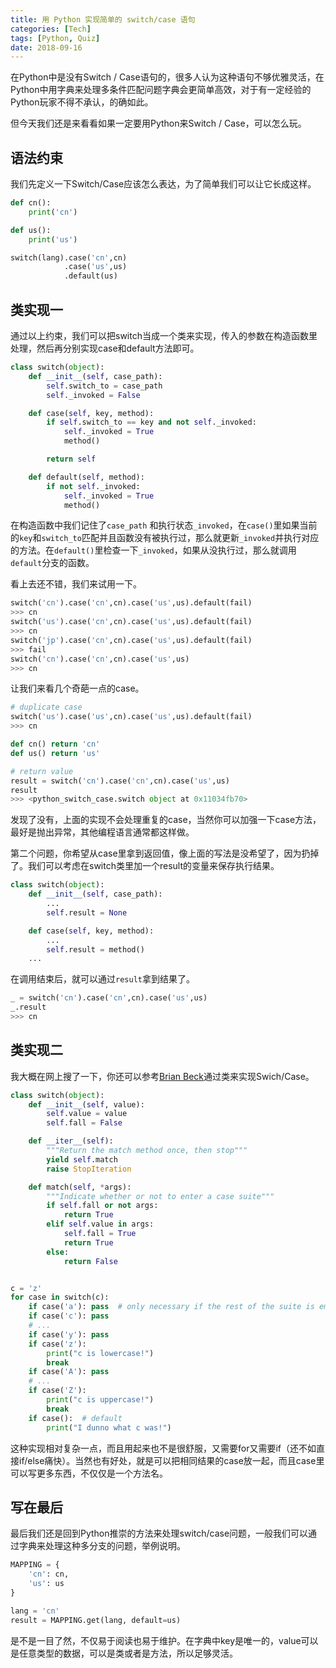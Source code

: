 ```yaml
---
title: 用 Python 实现简单的 switch/case 语句
categories: [Tech]
tags: [Python, Quiz]
date: 2018-09-16
---
```


在Python中是没有Switch / Case语句的，很多人认为这种语句不够优雅灵活，在Python中用字典来处理多条件匹配问题字典会更简单高效，对于有一定经验的Python玩家不得不承认，的确如此。

但今天我们还是来看看如果一定要用Python来Switch / Case，可以怎么玩。

## 语法约束

我们先定义一下Switch/Case应该怎么表达，为了简单我们可以让它长成这样。

```python
def cn():
    print('cn')

def us():
    print('us')

switch(lang).case('cn',cn)
			.case('us',us)
   			.default(us)
```

## 类实现一

通过以上约束，我们可以把switch当成一个类来实现，传入的参数在构造函数里处理，然后再分别实现case和default方法即可。

```python
class switch(object):
    def __init__(self, case_path):
        self.switch_to = case_path
        self._invoked = False

    def case(self, key, method):
        if self.switch_to == key and not self._invoked:
            self._invoked = True
            method()

        return self

    def default(self, method):
        if not self._invoked:
            self._invoked = True
            method()
```

在构造函数中我们记住了`case_path` 和执行状态`_invoked`，在`case()`里如果当前的`key`和`switch_to`匹配并且函数没有被执行过，那么就更新`_invoked`并执行对应的方法。在`default()`里检查一下`_invoked`，如果从没执行过，那么就调用`default`分支的函数。

看上去还不错，我们来试用一下。

```python
switch('cn').case('cn',cn).case('us',us).default(fail)
>>> cn
switch('us').case('cn',cn).case('us',us).default(fail)
>>> cn
switch('jp').case('cn',cn).case('us',us).default(fail)
>>> fail
switch('cn').case('cn',cn).case('us',us)
>>> cn
```

让我们来看几个奇葩一点的case。

```python
# duplicate case
switch('us').case('us',cn).case('us',us).default(fail)
>>> cn

def cn() return 'cn'
def us() return 'us'

# return value
result = switch('cn').case('cn',cn).case('us',us)
result
>>> <python_switch_case.switch object at 0x11034fb70>
```

发现了没有，上面的实现不会处理重复的case，当然你可以加强一下case方法，最好是抛出异常，其他编程语言通常都这样做。

第二个问题，你希望从case里拿到返回值，像上面的写法是没希望了，因为扔掉了。我们可以考虑在switch类里加一个result的变量来保存执行结果。

```python
class switch(object):
    def __init__(self, case_path):
        ...
        self.result = None

    def case(self, key, method):
        ...
        self.result = method()
    ...
```

在调用结束后，就可以通过`result`拿到结果了。

```python
_ = switch('cn').case('cn',cn).case('us',us)
_.result
>>> cn
```

## 类实现二

我大概在网上搜了一下，你还可以参考[Brian Beck](http://code.activestate.com/recipes/410692/)通过类来实现Swich/Case。

```python
class switch(object):
    def __init__(self, value):
        self.value = value
        self.fall = False

    def __iter__(self):
        """Return the match method once, then stop"""
        yield self.match
        raise StopIteration

    def match(self, *args):
        """Indicate whether or not to enter a case suite"""
        if self.fall or not args:
            return True
        elif self.value in args:
            self.fall = True
            return True
        else:
            return False


c = 'z'
for case in switch(c):
    if case('a'): pass  # only necessary if the rest of the suite is empty
    if case('c'): pass
    # ...
    if case('y'): pass
    if case('z'):
        print("c is lowercase!")
        break
    if case('A'): pass
    # ...
    if case('Z'):
        print("c is uppercase!")
        break
    if case():  # default
        print("I dunno what c was!")
```

这种实现相对复杂一点，而且用起来也不是很舒服，又需要for又需要if（还不如直接if/else痛快）。当然也有好处，就是可以把相同结果的case放一起，而且case里可以写更多东西，不仅仅是一个方法名。

## 写在最后

最后我们还是回到Python推崇的方法来处理switch/case问题，一般我们可以通过字典来处理这种多分支的问题，举例说明。

```python
MAPPING = {
    'cn': cn,
    'us': us
}

lang = 'cn'
result = MAPPING.get(lang, default=us)
```

是不是一目了然，不仅易于阅读也易于维护。在字典中key是唯一的，value可以是任意类型的数据，可以是类或者是方法，所以足够灵活。